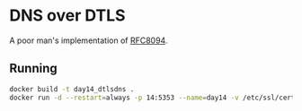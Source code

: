 # DNS over DTLS

 A poor man's implementation of [RFC8094](https://datatracker.ietf.org/doc/rfc8094/).

 ## Running

```bash
docker build -t day14_dtlsdns .
docker run -d --restart=always -p 14:5353 --name=day14 -v /etc/ssl/certs:/dhparam:ro -v /etc/letsencrypt/archive/xmas.rip:/certs:ro day14_dtlsdns
```